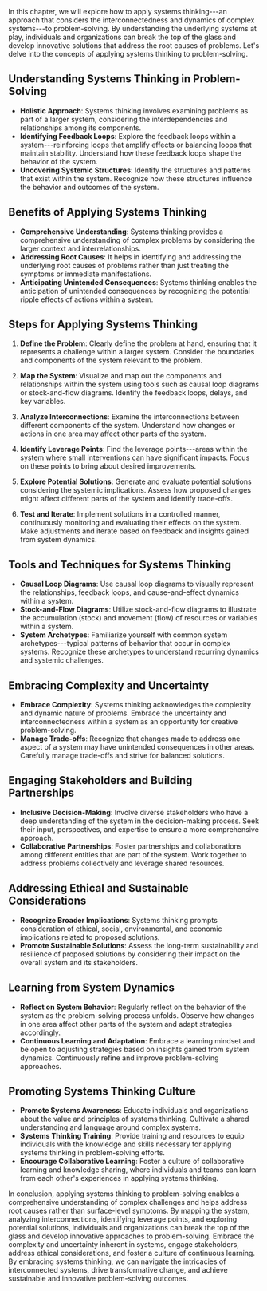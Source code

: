 
In this chapter, we will explore how to apply systems thinking---an approach that considers the interconnectedness and dynamics of complex systems---to problem-solving. By understanding the underlying systems at play, individuals and organizations can break the top of the glass and develop innovative solutions that address the root causes of problems. Let's delve into the concepts of applying systems thinking to problem-solving.

Understanding Systems Thinking in Problem-Solving
-------------------------------------------------

* **Holistic Approach**: Systems thinking involves examining problems as part of a larger system, considering the interdependencies and relationships among its components.
* **Identifying Feedback Loops**: Explore the feedback loops within a system---reinforcing loops that amplify effects or balancing loops that maintain stability. Understand how these feedback loops shape the behavior of the system.
* **Uncovering Systemic Structures**: Identify the structures and patterns that exist within the system. Recognize how these structures influence the behavior and outcomes of the system.

Benefits of Applying Systems Thinking
-------------------------------------

* **Comprehensive Understanding**: Systems thinking provides a comprehensive understanding of complex problems by considering the larger context and interrelationships.
* **Addressing Root Causes**: It helps in identifying and addressing the underlying root causes of problems rather than just treating the symptoms or immediate manifestations.
* **Anticipating Unintended Consequences**: Systems thinking enables the anticipation of unintended consequences by recognizing the potential ripple effects of actions within a system.

Steps for Applying Systems Thinking
-----------------------------------

1. **Define the Problem**: Clearly define the problem at hand, ensuring that it represents a challenge within a larger system. Consider the boundaries and components of the system relevant to the problem.

2. **Map the System**: Visualize and map out the components and relationships within the system using tools such as causal loop diagrams or stock-and-flow diagrams. Identify the feedback loops, delays, and key variables.

3. **Analyze Interconnections**: Examine the interconnections between different components of the system. Understand how changes or actions in one area may affect other parts of the system.

4. **Identify Leverage Points**: Find the leverage points---areas within the system where small interventions can have significant impacts. Focus on these points to bring about desired improvements.

5. **Explore Potential Solutions**: Generate and evaluate potential solutions considering the systemic implications. Assess how proposed changes might affect different parts of the system and identify trade-offs.

6. **Test and Iterate**: Implement solutions in a controlled manner, continuously monitoring and evaluating their effects on the system. Make adjustments and iterate based on feedback and insights gained from system dynamics.

Tools and Techniques for Systems Thinking
-----------------------------------------

* **Causal Loop Diagrams**: Use causal loop diagrams to visually represent the relationships, feedback loops, and cause-and-effect dynamics within a system.
* **Stock-and-Flow Diagrams**: Utilize stock-and-flow diagrams to illustrate the accumulation (stock) and movement (flow) of resources or variables within a system.
* **System Archetypes**: Familiarize yourself with common system archetypes---typical patterns of behavior that occur in complex systems. Recognize these archetypes to understand recurring dynamics and systemic challenges.

Embracing Complexity and Uncertainty
------------------------------------

* **Embrace Complexity**: Systems thinking acknowledges the complexity and dynamic nature of problems. Embrace the uncertainty and interconnectedness within a system as an opportunity for creative problem-solving.
* **Manage Trade-offs**: Recognize that changes made to address one aspect of a system may have unintended consequences in other areas. Carefully manage trade-offs and strive for balanced solutions.

Engaging Stakeholders and Building Partnerships
-----------------------------------------------

* **Inclusive Decision-Making**: Involve diverse stakeholders who have a deep understanding of the system in the decision-making process. Seek their input, perspectives, and expertise to ensure a more comprehensive approach.
* **Collaborative Partnerships**: Foster partnerships and collaborations among different entities that are part of the system. Work together to address problems collectively and leverage shared resources.

Addressing Ethical and Sustainable Considerations
-------------------------------------------------

* **Recognize Broader Implications**: Systems thinking prompts consideration of ethical, social, environmental, and economic implications related to proposed solutions.
* **Promote Sustainable Solutions**: Assess the long-term sustainability and resilience of proposed solutions by considering their impact on the overall system and its stakeholders.

Learning from System Dynamics
-----------------------------

* **Reflect on System Behavior**: Regularly reflect on the behavior of the system as the problem-solving process unfolds. Observe how changes in one area affect other parts of the system and adapt strategies accordingly.
* **Continuous Learning and Adaptation**: Embrace a learning mindset and be open to adjusting strategies based on insights gained from system dynamics. Continuously refine and improve problem-solving approaches.

Promoting Systems Thinking Culture
----------------------------------

* **Promote Systems Awareness**: Educate individuals and organizations about the value and principles of systems thinking. Cultivate a shared understanding and language around complex systems.
* **Systems Thinking Training**: Provide training and resources to equip individuals with the knowledge and skills necessary for applying systems thinking in problem-solving efforts.
* **Encourage Collaborative Learning**: Foster a culture of collaborative learning and knowledge sharing, where individuals and teams can learn from each other's experiences in applying systems thinking.

In conclusion, applying systems thinking to problem-solving enables a comprehensive understanding of complex challenges and helps address root causes rather than surface-level symptoms. By mapping the system, analyzing interconnections, identifying leverage points, and exploring potential solutions, individuals and organizations can break the top of the glass and develop innovative approaches to problem-solving. Embrace the complexity and uncertainty inherent in systems, engage stakeholders, address ethical considerations, and foster a culture of continuous learning. By embracing systems thinking, we can navigate the intricacies of interconnected systems, drive transformative change, and achieve sustainable and innovative problem-solving outcomes.
